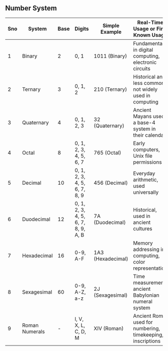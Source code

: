 ## Number System

| Sno | System            | Base | Digits                                              | Simple Example      | Real-Time Usage or First Known Usage                        |
|------------|-------------------|------|-----------------------------------------------------|---------------------|-----------------------------------------------------------|
| 1          | Binary            | 2    | 0, 1                                                | 1011 (Binary)       | Fundamental in digital computing, electronic circuits      |
| 2          | Ternary           | 3    | 0, 1, 2                                             | 210 (Ternary)       | Historical and less common, not widely used in computing   |
| 3          | Quaternary        | 4    | 0, 1, 2, 3                                          | 32 (Quaternary)     | Ancient Mayans used a base-4 system in their calendar      |
| 4          | Octal             | 8    | 0, 1, 2, 3, 4, 5, 6, 7                             | 765 (Octal)         | Early computers, Unix file permissions                     |
| 5          | Decimal           | 10   | 0, 1, 2, 3, 4, 5, 6, 7, 8, 9                        | 456 (Decimal)       | Everyday arithmetic, used universally                      |
| 6          | Duodecimal        | 12   | 0, 1, 2, 3, 4, 5, 6, 7, 8, 9, A, B                  | 7A (Duodecimal)     | Historical, used in ancient cultures                        |
| 7          | Hexadecimal       | 16   | 0-9, A-F                                           | 1A3 (Hexadecimal)   | Memory addressing in computing, color representation       |
| 8          | Sexagesimal       | 60   | 0-9, A-Z, a-z                                      | 2J (Sexagesimal)    | Time measurement, ancient Babylonian numeral system        |
| 9          | Roman Numerals    | -    | I, V, X, L, C, D, M                                | XIV (Roman)         | Ancient Rome, used for numbering, timekeeping, inscriptions |

